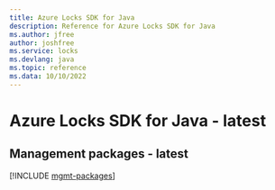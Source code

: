 ```yaml
---
title: Azure Locks SDK for Java
description: Reference for Azure Locks SDK for Java
ms.author: jfree
author: joshfree
ms.service: locks
ms.devlang: java
ms.topic: reference
ms.data: 10/10/2022
---
```

# Azure Locks SDK for Java - latest

## Management packages - latest
[!INCLUDE [mgmt-packages](locks-mgmt-index.md)]
